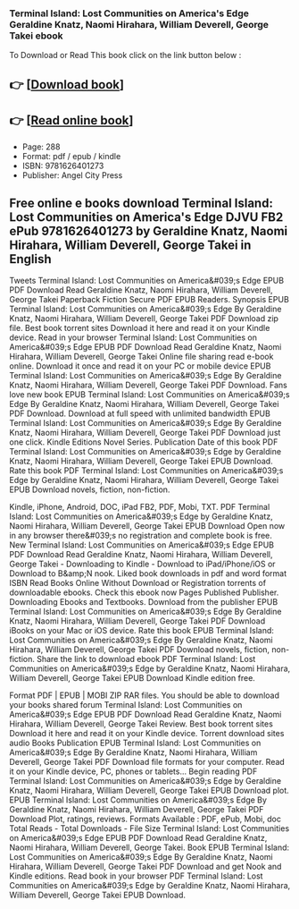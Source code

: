 ### Terminal Island: Lost Communities on America's Edge Geraldine Knatz, Naomi Hirahara, William Deverell, George Takei ebook

To Download or Read This book click on the link button below :

## 👉  [**[Download book](http://get-pdfs.com/download.php?group=book&from=github.com&id=703838&lnk=1061 "Download book")**]

## 👉  [**[Read online book](http://get-pdfs.com/download.php?group=book&from=github.com&id=703838&lnk=1061 "Read online book")**]


* Page: 288
* Format: pdf / epub / kindle
* ISBN: 9781626401273
* Publisher: Angel City Press



## Free online e books download Terminal Island: Lost Communities on America's Edge DJVU FB2 ePub 9781626401273 by Geraldine Knatz, Naomi Hirahara, William Deverell, George Takei in English


Tweets Terminal Island: Lost Communities on America&amp;#039;s Edge EPUB PDF Download Read Geraldine Knatz, Naomi Hirahara, William Deverell, George Takei Paperback Fiction Secure PDF EPUB Readers. Synopsis EPUB Terminal Island: Lost Communities on America&amp;#039;s Edge By Geraldine Knatz, Naomi Hirahara, William Deverell, George Takei PDF Download zip file. Best book torrent sites Download it here and read it on your Kindle device. Read in your browser Terminal Island: Lost Communities on America&amp;#039;s Edge EPUB PDF Download Read Geraldine Knatz, Naomi Hirahara, William Deverell, George Takei Online file sharing read e-book online. Download it once and read it on your PC or mobile device EPUB Terminal Island: Lost Communities on America&amp;#039;s Edge By Geraldine Knatz, Naomi Hirahara, William Deverell, George Takei PDF Download. Fans love new book EPUB Terminal Island: Lost Communities on America&amp;#039;s Edge By Geraldine Knatz, Naomi Hirahara, William Deverell, George Takei PDF Download. Download at full speed with unlimited bandwidth EPUB Terminal Island: Lost Communities on America&amp;#039;s Edge By Geraldine Knatz, Naomi Hirahara, William Deverell, George Takei PDF Download just one click. Kindle Editions Novel Series. Publication Date of this book PDF Terminal Island: Lost Communities on America&amp;#039;s Edge by Geraldine Knatz, Naomi Hirahara, William Deverell, George Takei EPUB Download. Rate this book PDF Terminal Island: Lost Communities on America&amp;#039;s Edge by Geraldine Knatz, Naomi Hirahara, William Deverell, George Takei EPUB Download novels, fiction, non-fiction.

Kindle, iPhone, Android, DOC, iPad FB2, PDF, Mobi, TXT. PDF Terminal Island: Lost Communities on America&amp;#039;s Edge by Geraldine Knatz, Naomi Hirahara, William Deverell, George Takei EPUB Download Open now in any browser there&amp;#039;s no registration and complete book is free. New Terminal Island: Lost Communities on America&amp;#039;s Edge EPUB PDF Download Read Geraldine Knatz, Naomi Hirahara, William Deverell, George Takei - Downloading to Kindle - Download to iPad/iPhone/iOS or Download to B&amp;amp;N nook. Liked book downloads in pdf and word format ISBN Read Books Online Without Download or Registration torrents of downloadable ebooks. Check this ebook now Pages Published Publisher. Downloading Ebooks and Textbooks. Download from the publisher EPUB Terminal Island: Lost Communities on America&amp;#039;s Edge By Geraldine Knatz, Naomi Hirahara, William Deverell, George Takei PDF Download iBooks on your Mac or iOS device. Rate this book EPUB Terminal Island: Lost Communities on America&amp;#039;s Edge By Geraldine Knatz, Naomi Hirahara, William Deverell, George Takei PDF Download novels, fiction, non-fiction. Share the link to download ebook PDF Terminal Island: Lost Communities on America&amp;#039;s Edge by Geraldine Knatz, Naomi Hirahara, William Deverell, George Takei EPUB Download Kindle edition free.

Format PDF | EPUB | MOBI ZIP RAR files. You should be able to download your books shared forum Terminal Island: Lost Communities on America&amp;#039;s Edge EPUB PDF Download Read Geraldine Knatz, Naomi Hirahara, William Deverell, George Takei Review. Best book torrent sites Download it here and read it on your Kindle device. Torrent download sites audio Books Publication EPUB Terminal Island: Lost Communities on America&amp;#039;s Edge By Geraldine Knatz, Naomi Hirahara, William Deverell, George Takei PDF Download file formats for your computer. Read it on your Kindle device, PC, phones or tablets... Begin reading PDF Terminal Island: Lost Communities on America&amp;#039;s Edge by Geraldine Knatz, Naomi Hirahara, William Deverell, George Takei EPUB Download plot. EPUB Terminal Island: Lost Communities on America&amp;#039;s Edge By Geraldine Knatz, Naomi Hirahara, William Deverell, George Takei PDF Download Plot, ratings, reviews. Formats Available : PDF, ePub, Mobi, doc Total Reads - Total Downloads - File Size Terminal Island: Lost Communities on America&amp;#039;s Edge EPUB PDF Download Read Geraldine Knatz, Naomi Hirahara, William Deverell, George Takei. Book EPUB Terminal Island: Lost Communities on America&amp;#039;s Edge By Geraldine Knatz, Naomi Hirahara, William Deverell, George Takei PDF Download and get Nook and Kindle editions. Read book in your browser PDF Terminal Island: Lost Communities on America&amp;#039;s Edge by Geraldine Knatz, Naomi Hirahara, William Deverell, George Takei EPUB Download.





